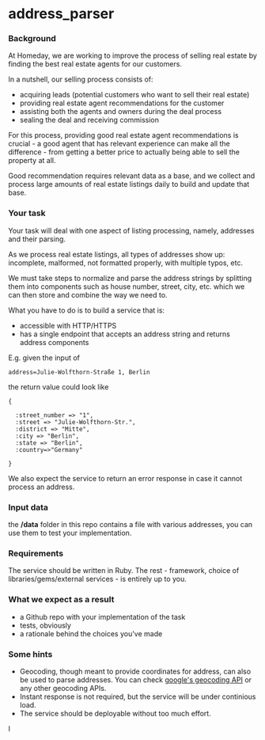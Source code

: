 # address_parser

### Background

At Homeday, we are working to improve the process of selling real estate by finding the best real estate agents for our customers.

In a nutshell, our selling process consists of:

- acquiring leads (potential customers who want to sell their real estate)
- providing real estate agent recommendations for the customer
- assisting both the agents and owners during the deal process
- sealing the deal and receiving commission

For this process, providing good real estate agent recommendations is crucial - a good agent that has relevant experience can make all the difference - from getting a better price to actually being able to sell the property at all.

Good recommendation requires relevant data as a base, and we collect and process large amounts of real estate listings daily to build and update that base.

### Your task

Your task will deal with one aspect of listing processing, namely, addresses and their parsing.

As we process real estate listings, all types of addresses show up: incomplete, malformed, not formatted properly, with multiple typos, etc.

We must take steps to normalize and parse the address strings by splitting them into components such as house number, street, city, etc. which we can then store and combine the way we need to.

What you have to do is to build a service that is:

- accessible with HTTP/HTTPS
- has a single endpoint that accepts an address string and returns address components

E.g. given the input of

```
address=Julie-Wolfthorn-Straße 1, Berlin
```

the return value could look like

```
{

  :street_number => "1",
  :street => "Julie-Wolfthorn-Str.",
  :district => "Mitte",
  :city => "Berlin",
  :state => "Berlin",
  :country=>"Germany"

}
```

We also expect the service to return an error response in case it cannot process an address.

### Input data

the **/data** folder in this repo contains a file with various addresses, you can use them to test your implementation.

### Requirements

The service should be written in Ruby.
The rest - framework, choice of libraries/gems/external services - is entirely up to you.

### What we expect as a result

- a Github repo with your implementation of the task
- tests, obviously
- a rationale behind the choices you've made

### Some hints

- Geocoding, though meant to provide coordinates for address, can also be used to parse addresses. You can check [google's geocoding API](https://developers.google.com/maps/documentation/javascript/geocoding) or any other geocoding APIs.
- Instant response is not required, but the service will be under continious load.
- The service should be deployable without too much effort.

I
